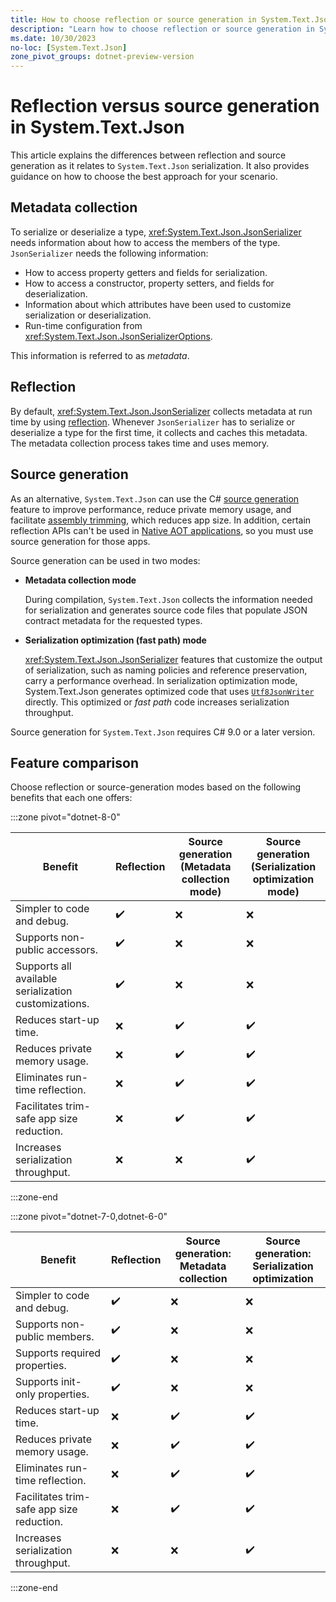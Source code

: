 ```yaml
---
title: How to choose reflection or source generation in System.Text.Json
description: "Learn how to choose reflection or source generation in System.Text.Json."
ms.date: 10/30/2023
no-loc: [System.Text.Json]
zone_pivot_groups: dotnet-preview-version
---
```


# Reflection versus source generation in System.Text.Json

This article explains the differences between reflection and source generation as it relates to `System.Text.Json` serialization. It also provides guidance on how to choose the best approach for your scenario.

## Metadata collection

To serialize or deserialize a type, <xref:System.Text.Json.JsonSerializer> needs information about how to access the members of the type. `JsonSerializer` needs the following information:

* How to access property getters and fields for serialization.
* How to access a constructor, property setters, and fields for deserialization.
* Information about which attributes have been used to customize serialization or deserialization.
* Run-time configuration from <xref:System.Text.Json.JsonSerializerOptions>.

This information is referred to as *metadata*.

## Reflection

By default, <xref:System.Text.Json.JsonSerializer> collects metadata at run time by using [reflection](/dotnet/csharp/advanced-topics/reflection-and-attributes/). Whenever `JsonSerializer` has to serialize or deserialize a type for the first time, it collects and caches this metadata. The metadata collection process takes time and uses memory.

## Source generation

As an alternative, `System.Text.Json` can use the C# [source generation](../../../csharp/roslyn-sdk/source-generators-overview.md) feature to improve performance, reduce private memory usage, and facilitate [assembly trimming](../../../core/deploying/trimming/trim-self-contained.md), which reduces app size. In addition, certain reflection APIs can't be used in [Native AOT applications](../../../core/deploying/native-aot/index.md), so you must use source generation for those apps.

Source generation can be used in two modes:

* **Metadata collection mode**

  During compilation, `System.Text.Json` collects the information needed for serialization and generates source code files that populate JSON contract metadata for the requested types.

* **Serialization optimization (fast path) mode**

  <xref:System.Text.Json.JsonSerializer> features that customize the output of serialization, such as naming policies and reference preservation, carry a performance overhead. In serialization optimization mode, System.Text.Json generates optimized code that uses [`Utf8JsonWriter`](use-utf8jsonwriter.md) directly. This optimized or *fast path* code increases serialization throughput.

Source generation for `System.Text.Json` requires C# 9.0 or a later version.

## Feature comparison

Choose reflection or source-generation modes based on the following benefits that each one offers:

:::zone pivot="dotnet-8-0"

| Benefit                                              | Reflection | Source generation<br/>(Metadata collection mode) | Source generation<br/>(Serialization optimization mode) |
|------------------------------------------------------|------------|---------------------|----------------------------|
| Simpler to code and debug.                           | ✔️        | ❌                  | ❌                        |
| Supports non-public accessors.                       | ✔️        | ❌                  | ❌                        |
| Supports all available serialization customizations. | ✔️        | ❌                  | ❌                        |
| Reduces start-up time.                               | ❌        | ✔️                  | ✔️                        |
| Reduces private memory usage.                        | ❌        | ✔️                  | ✔️                        |
| Eliminates run-time reflection.                      | ❌        | ✔️                  | ✔️                        |
| Facilitates trim-safe app size reduction.            | ❌        | ✔️                  | ✔️                        |
| Increases serialization throughput.                  | ❌        | ❌                  | ✔️                        |

:::zone-end

:::zone pivot="dotnet-7-0,dotnet-6-0"

| Benefit                                              | Reflection | Source generation:<br/>Metadata collection | Source generation:<br/>Serialization optimization |
|------------------------------------------------------|------------|---------------------|----------------------------|
| Simpler to code and debug.                           | ✔️        | ❌                  | ❌                        |
| Supports non-public members.                       | ✔️        | ❌                  | ❌                        |
| Supports required properties.                        | ✔️        | ❌                  | ❌                        |
| Supports init-only properties.                       | ✔️        | ❌                  | ❌                        |
| Reduces start-up time.                               | ❌        | ✔️                  | ✔️                        |
| Reduces private memory usage.                        | ❌        | ✔️                  | ✔️                        |
| Eliminates run-time reflection.                      | ❌        | ✔️                  | ✔️                        |
| Facilitates trim-safe app size reduction.            | ❌        | ✔️                  | ✔️                        |
| Increases serialization throughput.                  | ❌        | ❌                  | ✔️                        |

:::zone-end
